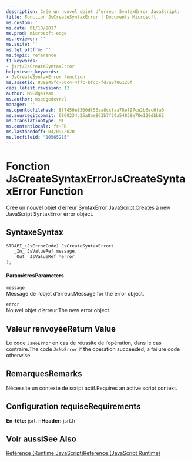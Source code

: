 ```yaml
---
description: Crée un nouvel objet d’erreur SyntaxError JavaScript.
title: Fonction JsCreateSyntaxError | Documents Microsoft
ms.custom: ''
ms.date: 01/18/2017
ms.prod: microsoft-edge
ms.reviewer: ''
ms.suite: ''
ms.tgt_pltfrm: ''
ms.topic: reference
f1_keywords:
- jsrt/JsCreateSyntaxError
helpviewer_keywords:
- JsCreateSyntaxError function
ms.assetid: 839845fc-60c4-4ffc-bfcc-fd7a8f06126f
caps.latest.revision: 12
author: MSEdgeTeam
ms.author: msedgedevrel
manager: ''
ms.openlocfilehash: 8f7459e8300df56aa8ccfaa78ef97ce2b6ec6fa0
ms.sourcegitcommit: 6860234c25a8be863b7f29a54838e78e120dbb62
ms.translationtype: MT
ms.contentlocale: fr-FR
ms.lasthandoff: 04/09/2020
ms.locfileid: "10565215"
---
```

# <span data-ttu-id="0d19d-103">Fonction JsCreateSyntaxError</span><span class="sxs-lookup"><span data-stu-id="0d19d-103">JsCreateSyntaxError Function</span></span>
<span data-ttu-id="0d19d-104">Crée un nouvel objet d’erreur SyntaxError JavaScript.</span><span class="sxs-lookup"><span data-stu-id="0d19d-104">Creates a new JavaScript SyntaxError error object.</span></span>  
  
## <span data-ttu-id="0d19d-105">Syntaxe</span><span class="sxs-lookup"><span data-stu-id="0d19d-105">Syntax</span></span>  
  
```cpp  
STDAPI_(JsErrorCode) JsCreateSyntaxError(  
   _In_ JsValueRef message,  
   _Out_ JsValueRef *error  
);  
```  
  
#### <span data-ttu-id="0d19d-106">Paramètres</span><span class="sxs-lookup"><span data-stu-id="0d19d-106">Parameters</span></span>  
 `message`  
 <span data-ttu-id="0d19d-107">Message de l’objet d’erreur.</span><span class="sxs-lookup"><span data-stu-id="0d19d-107">Message for the error object.</span></span>  
  
 `error`  
 <span data-ttu-id="0d19d-108">Nouvel objet d’erreur.</span><span class="sxs-lookup"><span data-stu-id="0d19d-108">The new error object.</span></span>  
  
## <span data-ttu-id="0d19d-109">Valeur renvoyée</span><span class="sxs-lookup"><span data-stu-id="0d19d-109">Return Value</span></span>  
 <span data-ttu-id="0d19d-110">Le code `JsNoError` en cas de réussite de l’opération, dans le cas contraire.</span><span class="sxs-lookup"><span data-stu-id="0d19d-110">The code `JsNoError` if the operation succeeded, a failure code otherwise.</span></span>  
  
## <span data-ttu-id="0d19d-111">Remarques</span><span class="sxs-lookup"><span data-stu-id="0d19d-111">Remarks</span></span>  
 <span data-ttu-id="0d19d-112">Nécessite un contexte de script actif.</span><span class="sxs-lookup"><span data-stu-id="0d19d-112">Requires an active script context.</span></span>  
  
## <span data-ttu-id="0d19d-113">Configuration requise</span><span class="sxs-lookup"><span data-stu-id="0d19d-113">Requirements</span></span>  
 <span data-ttu-id="0d19d-114">**En-tête:** jsrt. h</span><span class="sxs-lookup"><span data-stu-id="0d19d-114">**Header:** jsrt.h</span></span>  
  
## <span data-ttu-id="0d19d-115">Voir aussi</span><span class="sxs-lookup"><span data-stu-id="0d19d-115">See Also</span></span>  
 [<span data-ttu-id="0d19d-116">Référence (Runtime JavaScript)</span><span class="sxs-lookup"><span data-stu-id="0d19d-116">Reference (JavaScript Runtime)</span></span>](../chakra-hosting/reference-javascript-runtime.md)